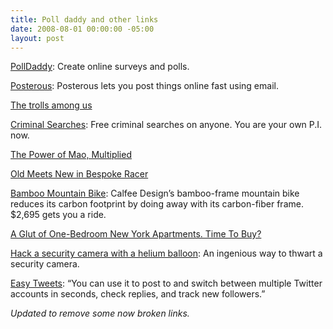 ```yaml
---
title: Poll daddy and other links
date: 2008-08-01 00:00:00 -05:00
layout: post
---
```


[PollDaddy](http://polldaddy.com/): Create online surveys and polls.

[Posterous](http://posterous.com/): Posterous lets you post things online fast using email.

[The trolls among us](http://www.nytimes.com/2008/08/03/magazine/03trolls-t.html?pagewanted=1&ei=5124&en=b5085d50ee5c65e5&ex=1375329600&partner=permalink&exprod=permalink)

[Criminal Searches](http://criminalsearches.com/): Free criminal searches on anyone. You are your own P.I. now.

[The Power of Mao, Multiplied](http://www.nytimes.com/2008/08/03/arts/design/03cott.html?ref=arts)

[Old Meets New in Bespoke Racer](http://images.businessweek.com/ss/06/09/concepts/source/14.htm)

[Bamboo Mountain Bike](http://calfeedesign.com/products/bamboo/): Calfee Design’s bamboo-frame mountain bike reduces its carbon footprint by doing away with its carbon-fiber frame. $2,695 gets you a ride.

[A Glut of One-Bedroom New York Apartments. Time To Buy?](http://www.nytimes.com/2008/08/03/realestate/03cov.html)

[Hack a security camera with a helium balloon](http://makezine.com/2008/07/30/hack-a-security-camera-wi/): An ingenious way to thwart a security camera.

[Easy Tweets](https://easytweets.com): “You can use it to post to and switch between multiple Twitter accounts in seconds, check replies, and track new followers.”

_Updated to remove some now broken links._
